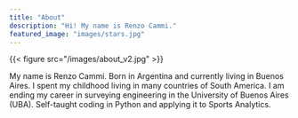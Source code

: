 ```yaml
---
title: "About"
description: "Hi! My name is Renzo Cammi."
featured_image: "images/stars.jpg"
---
```

{{< figure src="/images/about_v2.jpg" >}} 

My name is Renzo Cammi. Born in Argentina and currently living in Buenos Aires. I spent my childhood living in many countries of South America. I am ending my career in surveying engineering in the University of Buenos Aires (UBA). Self-taught coding in Python and applying it to Sports Analytics.